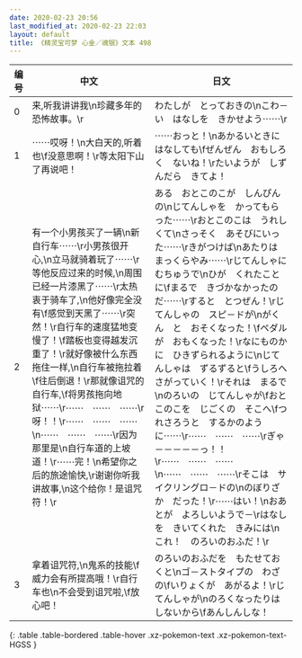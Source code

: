 ```yaml
---
date: 2020-02-23 20:56
last_modified_at: 2020-02-23 22:03
layout: default
title: 《精灵宝可梦 心金／魂银》文本 498
---
```

| 编号 | 中文 | 日文 |
| ---- | ---- | ---- |
| 0 | 来,听我讲讲我\n珍藏多年的恐怖故事。\r | わたしが　とっておきの\nこわ－い　はなしを　きかせよう⋯⋯\r |
| 1 | ⋯⋯哎呀！\n大白天的,听着也\f没意思啊！\r等太阳下山了再说吧！ | ⋯⋯おっと！\nあかるいときに　はなしても\fぜんぜん　おもしろく　ないね！\rたいようが　しずんだら　きてよ！ |
| 2 | 有一个小男孩买了一辆\n新自行车⋯⋯\r小男孩很开心,\n立马就骑着玩了⋯⋯\r等他反应过来的时候,\n周围已经一片漆黑了⋯⋯\r太热衷于骑车了,\n他好像完全没有\f感觉到天黑了⋯⋯\r突然！\r自行车的速度猛地变慢了！\f踏板也变得越发沉重了！\r就好像被什么东西拖住一样,\n自行车被拖拉着\f往后倒退！\r那就像诅咒的自行车,\f将男孩拖向地狱⋯⋯\r⋯⋯　⋯⋯　⋯⋯\r呀！！\r⋯⋯　⋯⋯　⋯⋯\n⋯⋯　⋯⋯　⋯⋯\r因为那里是\n自行车道的上坡道！\r⋯⋯完！\n希望你之后的旅途愉快,\r谢谢你听我讲故事,\n这个给你！是诅咒符！\r | ある　おとこのこが　しんぴんの\nじてんしゃを　かってもらった⋯⋯\rおとこのこは　うれしくて\nさっそく　あそびにいった⋯⋯\rきがつけば\nあたりは　まっくらやみ⋯⋯\rじてんしゃに　むちゅうで\nひが　くれたことに\fまるで　きづかなかったのだ⋯⋯\rすると　とつぜん！\rじてんしゃの　スピ－ドが\nがくん　と　おそくなった！\fペダルが　おもくなった！\rなにものかに　ひきずられるように\nじてんしゃは　ずるずると\fうしろへ　さがっていく！\rそれは　まるで\nのろいの　じてんしゃが\fおとこのこを　じごくの　そこへ\fつれさろうと　するかのように⋯⋯\r⋯⋯　⋯⋯　⋯⋯\rぎゃ－－－－－っ！！\r⋯⋯　⋯⋯　⋯⋯\n⋯⋯　⋯⋯　⋯⋯\rそこは　サイクリングロ－ドの\nのぼりざか　だった！\r⋯⋯はい！\nおあとが　よろしいようで－\rはなしを　きいてくれた　きみには\nこれ！　のろいのおふだ！\r |
| 3 | 拿着诅咒符,\n鬼系的技能\f威力会有所提高哦！\r自行车也\n不会受到诅咒啦,\f放心吧！ | のろいのおふだを　もたせておくと\nゴ－ストタイプの　わざの\fいりょくが　あがるよ！\rじてんしゃが\nのろくなったりは　しないから\fあんしんしな！ |
{: .table .table-bordered .table-hover .xz-pokemon-text .xz-pokemon-text-HGSS }